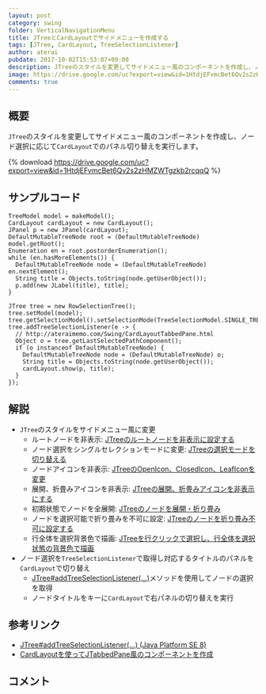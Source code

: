 ```yaml
---
layout: post
category: swing
folder: VerticalNavigationMenu
title: JTreeとCardLayoutでサイドメニューを作成する
tags: [JTree, CardLayout, TreeSelectionListener]
author: aterai
pubdate: 2017-10-02T15:53:07+09:00
description: JTreeのスタイルを変更してサイドメニュー風のコンポーネントを作成し、ノード選択に応じてCardLayoutでのパネル切り替えを実行します。
image: https://drive.google.com/uc?export=view&id=1HtdjEFvmcBet6Qv2s2zHMZWTgzkb2rcqqQ
comments: true
---
```

## 概要
`JTree`のスタイルを変更してサイドメニュー風のコンポーネントを作成し、ノード選択に応じて`CardLayout`でのパネル切り替えを実行します。

{% download https://drive.google.com/uc?export=view&id=1HtdjEFvmcBet6Qv2s2zHMZWTgzkb2rcqqQ %}

## サンプルコード
<pre class="prettyprint"><code>TreeModel model = makeModel();
CardLayout cardLayout = new CardLayout();
JPanel p = new JPanel(cardLayout);
DefaultMutableTreeNode root = (DefaultMutableTreeNode) model.getRoot();
Enumeration en = root.postorderEnumeration();
while (en.hasMoreElements()) {
  DefaultMutableTreeNode node = (DefaultMutableTreeNode) en.nextElement();
  String title = Objects.toString(node.getUserObject());
  p.add(new JLabel(title), title);
}

JTree tree = new RowSelectionTree();
tree.setModel(model);
tree.getSelectionModel().setSelectionMode(TreeSelectionModel.SINGLE_TREE_SELECTION);
tree.addTreeSelectionListener(e -&gt; {
  // http://ateraimemo.com/Swing/CardLayoutTabbedPane.html
  Object o = tree.getLastSelectedPathComponent();
  if (o instanceof DefaultMutableTreeNode) {
    DefaultMutableTreeNode node = (DefaultMutableTreeNode) o;
    String title = Objects.toString(node.getUserObject());
    cardLayout.show(p, title);
  }
});
</code></pre>

## 解説
- `JTree`のスタイルをサイドメニュー風に変更
    - ルートノードを非表示: [JTreeのルートノードを非表示に設定する](http://ateraimemo.com/Swing/TreeRootVisible.html)
    - ノード選択をシングルセレクションモードに変更: [JTreeの選択モードを切り替える](http://ateraimemo.com/Swing/TreeSelection.html)
    - ノードアイコンを非表示: [JTreeのOpenIcon、ClosedIcon、LeafIconを変更](http://ateraimemo.com/Swing/TreeLeafIcon.html)
    - 展開、折畳みアイコンを非表示: [JTreeの展開、折畳みアイコンを非表示にする](http://ateraimemo.com/Swing/TreeExpandedIcon.html)
    - 初期状態でノードを全展開: [JTreeのノードを展開・折り畳み](http://ateraimemo.com/Swing/ExpandAllNodes.html)
    - ノードを選択可能で折り畳みを不可に設定: [JTreeのノードを折り畳み不可に設定する](http://ateraimemo.com/Swing/TreeNodeCollapseVeto.html)
    - 行全体を選択背景色で描画: [JTreeを行クリックで選択し、行全体を選択状態の背景色で描画](http://ateraimemo.com/Swing/TreeRowSelection.html)
- ノード選択を`TreeSelectionListener`で取得し対応するタイトルのパネルを`CardLayout`で切り替え
    - [JTree#addTreeSelectionListener(...)](https://docs.oracle.com/javase/jp/8/docs/api/javax/swing/JTree.html#addTreeSelectionListener-javax.swing.event.TreeSelectionListener-)メソッドを使用してノードの選択を取得
    - ノードタイトルをキーに`CardLayout`で右パネルの切り替えを実行

<!-- dummy comment line for breaking list -->

## 参考リンク
- [JTree#addTreeSelectionListener(...) (Java Platform SE 8)](https://docs.oracle.com/javase/jp/8/docs/api/javax/swing/JTree.html#addTreeSelectionListener-javax.swing.event.TreeSelectionListener-)
- [CardLayoutを使ってJTabbedPane風のコンポーネントを作成](http://ateraimemo.com/Swing/CardLayoutTabbedPane.html)

<!-- dummy comment line for breaking list -->

## コメント
